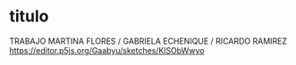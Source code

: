 # titulo

TRABAJO MARTINA FLORES / GABRIELA ECHENIQUE / RICARDO RAMIREZ
https://editor.p5js.org/Gaabyu/sketches/KlSObWwyo
